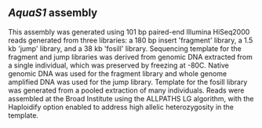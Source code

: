 *AquaS1* assembly
-----------------

This assembly was generated using 101 bp paired-end Illumina HiSeq2000
reads generated from three libraries: a 180 bp insert 'fragment'
library, a 1.5 kb 'jump' library, and a 38 kb 'fosill' library.
Sequencing template for the fragment and jump libraries was derived from
genomic DNA extracted from a single individual, which was preserved by
freezing at -80C. Native genomic DNA was used for the fragment library
and whole genome amplified DNA was used for the jump library. Template
for the fosill library was generated from a pooled extraction of many
individuals. Reads were assembled at the Broad Institute using the
ALLPATHS LG algorithm, with the Haploidify option enabled to address
high allelic heterozygosity in the template.
